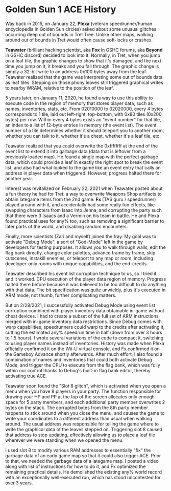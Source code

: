 # Golden Sun 1 ACE History

Way back in 2015, on January 22, **Plexa** (veteran speedrunner/human encyclopedia in Golden Sun circles) asked about some unusual glitches occurring deep out of bounds in Tret Tree.  Unlike other maps, walking around out of bounds in Tret would often cause soft-locks or crashes.

**Teawater** (brilliant hacking scientist, aka **Fox** in GSHC forums, aka **Beyond** in GSHC discord) decided to look into it.  Normally, in Tret, when you jump on a leaf tile, the graphic changes to show that it's damaged, and the next time you jump on it, it breaks and you fall through.  The graphic change is simply a 32-bit write to an address 0x100 bytes away from the leaf.  Teawater realized that the game was interpreting some out of bounds data as leaf tiles.  Stepping on those phony leaves still triggered graphical writes to nearby WRAM, relative to the position of the leaf.

5 years later, on January 11, 2020, he found a way to use this ability to execute code in the region of memory that stores player data, such as names, inventories, stats, etc.  From 02010000 to 02020000, every 4 bytes corresponds to 1 tile, laid out left-right, top-bottom, with 0x80 tiles (0x200 bytes) per row.  Within every 4 bytes exists an "event number" for that tile, an index to a list of 12-byte entries in memory (the event list).  The event number of a tile determines whether it should teleport you to another room, whether you can talk to it, whether it's a chest, whether it's a leaf tile, etc.

Teawater realized that you could overwrite the 0xffffffff at the end of the event list to extend it into garbage data (data that is leftover from a previously loaded map).  He found a single map with the perfect garbage data, which could provide a leaf in exactly the right spot to break the event list, and also had what looked to the game like an event entry that calls an address in player data when triggered.  However, progress halted there for another year.

Interest was revitalized on February 22, 2021 when Teawater posted about a fun theory he had for Tret: a way to overwrite Weapons Shop artifacts to obtain lategame items from the 2nd game.  **Fx** (TAS guru / speedrunner) played around with it, and accidentally had some really fun effects, like swapping characters from Isaac into Jenna, and corrupting the party such that there were 3 Isaacs and a Vermin on his team in battle.  He and Plexa found practical uses for any% too, such as removing a significant barrier to later parts of the world, and disabling random encounters.

Finally, more scientists (Zari and myself) joined the fray.  My goal was to activate "Debug Mode", a sort of "God-Mode" left in the game by developers for testing purposes.  It allows you to walk through walls, edit the flag bank directly, change color palettes, advance frame by frame, skip cutscenes, instakill enemies, or teleport to any map or room, including developer-only rooms with unique capabilities, and the end-credits.

Teawater described his event list corruption technique to us, so I tried it, and it worked.  CPU execution of the player data region of memory.  Progress halted there before because it was believed to be too difficult to do anything with that data.  The bit specification was quite unwieldy, plus it's executed in ARM mode, not thumb, further complicating matters.

But on 2/28/2021, I successfully activated Debug Mode using event list corruption combined with player inventory data obtainable in-game without cheat devices.  I had to create a subset of the full set of ARM instructions merged with in-game inventory data restrictions.  Since Debug comes with warp capabilities, speedrunners could warp to the credits after activating it, cutting the estimated any% speedrun time in half (down from over 3 hours to 1.5 hours).  I wrote several variations of the code to compact it, switching to using player names instead of inventories.  History was made when Plexa officially confirmed it on the Wii-U virtual console, and Fx confirmed it on the Gameboy Advance shortly afterwards.  After much effort, I also found a combination of names and inventories that could both activate Debug Mode, and trigger the CPU to execute from the flag bank, which was fully within our control thanks to Debug's built-in flag bank editor, thereby activating true ACE.

Teawater soon found the "Slot 8 glitch", which is activated when you open a menu when you have 8 players in your party.  The function responsible for drawing your HP and PP at the top of the screen allocates only enough space for 5 party members, and each additional party member overwrites 2 bytes on the stack.  The corrupted bytes from the 8th party member happens to stick around when you close the menu, and causes the game to write your coordinates to a different address than usual when walking around.  The usual address was responsible for telling the game where to write the graphical data of the leaves stepped on.  Triggering slot 8 caused that address to stop updating, effectively allowing us to place a leaf tile wherever we were standing when we opened the menu.

I used slot 8 to modify various RAM addresses to essentially "fix" the garbage data of an early game map so that it could also trigger ACE.  Prior to that, we needed the garbage data of a lategame map.  I posted a video along with list of instructions for how to do it, and Fx optimized the remaining practical details.  He demolished the existing any% world record with an exceptionally well-executed run, which has stood uncontested for over 3 years.
